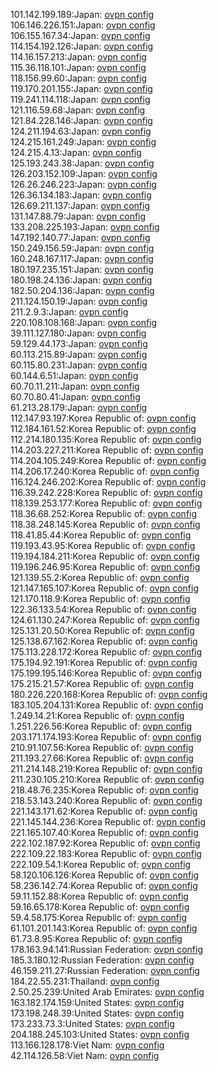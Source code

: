 101.142.199.189:Japan: [ovpn config](vpn/101_142_199_189.ovpn)  
106.146.226.151:Japan: [ovpn config](vpn/106_146_226_151.ovpn)  
106.155.167.34:Japan: [ovpn config](vpn/106_155_167_34.ovpn)  
114.154.192.126:Japan: [ovpn config](vpn/114_154_192_126.ovpn)  
114.16.157.213:Japan: [ovpn config](vpn/114_16_157_213.ovpn)  
115.36.118.101:Japan: [ovpn config](vpn/115_36_118_101.ovpn)  
118.156.99.60:Japan: [ovpn config](vpn/118_156_99_60.ovpn)  
119.170.201.155:Japan: [ovpn config](vpn/119_170_201_155.ovpn)  
119.241.114.118:Japan: [ovpn config](vpn/119_241_114_118.ovpn)  
121.116.59.68:Japan: [ovpn config](vpn/121_116_59_68.ovpn)  
121.84.228.146:Japan: [ovpn config](vpn/121_84_228_146.ovpn)  
124.211.194.63:Japan: [ovpn config](vpn/124_211_194_63.ovpn)  
124.215.161.249:Japan: [ovpn config](vpn/124_215_161_249.ovpn)  
124.215.4.13:Japan: [ovpn config](vpn/124_215_4_13.ovpn)  
125.193.243.38:Japan: [ovpn config](vpn/125_193_243_38.ovpn)  
126.203.152.109:Japan: [ovpn config](vpn/126_203_152_109.ovpn)  
126.26.246.223:Japan: [ovpn config](vpn/126_26_246_223.ovpn)  
126.36.134.183:Japan: [ovpn config](vpn/126_36_134_183.ovpn)  
126.69.211.137:Japan: [ovpn config](vpn/126_69_211_137.ovpn)  
131.147.88.79:Japan: [ovpn config](vpn/131_147_88_79.ovpn)  
133.208.225.193:Japan: [ovpn config](vpn/133_208_225_193.ovpn)  
147.192.140.77:Japan: [ovpn config](vpn/147_192_140_77.ovpn)  
150.249.156.59:Japan: [ovpn config](vpn/150_249_156_59.ovpn)  
160.248.167.117:Japan: [ovpn config](vpn/160_248_167_117.ovpn)  
180.197.235.151:Japan: [ovpn config](vpn/180_197_235_151.ovpn)  
180.198.24.136:Japan: [ovpn config](vpn/180_198_24_136.ovpn)  
182.50.204.136:Japan: [ovpn config](vpn/182_50_204_136.ovpn)  
211.124.150.19:Japan: [ovpn config](vpn/211_124_150_19.ovpn)  
211.2.9.3:Japan: [ovpn config](vpn/211_2_9_3.ovpn)  
220.108.108.168:Japan: [ovpn config](vpn/220_108_108_168.ovpn)  
39.111.127.180:Japan: [ovpn config](vpn/39_111_127_180.ovpn)  
59.129.44.173:Japan: [ovpn config](vpn/59_129_44_173.ovpn)  
60.113.215.89:Japan: [ovpn config](vpn/60_113_215_89.ovpn)  
60.115.80.231:Japan: [ovpn config](vpn/60_115_80_231.ovpn)  
60.144.6.51:Japan: [ovpn config](vpn/60_144_6_51.ovpn)  
60.70.11.211:Japan: [ovpn config](vpn/60_70_11_211.ovpn)  
60.70.80.41:Japan: [ovpn config](vpn/60_70_80_41.ovpn)  
61.213.28.179:Japan: [ovpn config](vpn/61_213_28_179.ovpn)  
112.147.93.197:Korea Republic of: [ovpn config](vpn/112_147_93_197.ovpn)  
112.184.161.52:Korea Republic of: [ovpn config](vpn/112_184_161_52.ovpn)  
112.214.180.135:Korea Republic of: [ovpn config](vpn/112_214_180_135.ovpn)  
114.203.227.211:Korea Republic of: [ovpn config](vpn/114_203_227_211.ovpn)  
114.204.105.249:Korea Republic of: [ovpn config](vpn/114_204_105_249.ovpn)  
114.206.17.240:Korea Republic of: [ovpn config](vpn/114_206_17_240.ovpn)  
116.124.246.202:Korea Republic of: [ovpn config](vpn/116_124_246_202.ovpn)  
116.39.242.228:Korea Republic of: [ovpn config](vpn/116_39_242_228.ovpn)  
118.139.253.177:Korea Republic of: [ovpn config](vpn/118_139_253_177.ovpn)  
118.36.68.252:Korea Republic of: [ovpn config](vpn/118_36_68_252.ovpn)  
118.38.248.145:Korea Republic of: [ovpn config](vpn/118_38_248_145.ovpn)  
118.41.85.44:Korea Republic of: [ovpn config](vpn/118_41_85_44.ovpn)  
119.193.43.95:Korea Republic of: [ovpn config](vpn/119_193_43_95.ovpn)  
119.194.184.211:Korea Republic of: [ovpn config](vpn/119_194_184_211.ovpn)  
119.196.246.95:Korea Republic of: [ovpn config](vpn/119_196_246_95.ovpn)  
121.139.55.2:Korea Republic of: [ovpn config](vpn/121_139_55_2.ovpn)  
121.147.165.107:Korea Republic of: [ovpn config](vpn/121_147_165_107.ovpn)  
121.170.118.9:Korea Republic of: [ovpn config](vpn/121_170_118_9.ovpn)  
122.36.133.54:Korea Republic of: [ovpn config](vpn/122_36_133_54.ovpn)  
124.61.130.247:Korea Republic of: [ovpn config](vpn/124_61_130_247.ovpn)  
125.131.20.50:Korea Republic of: [ovpn config](vpn/125_131_20_50.ovpn)  
125.138.67.162:Korea Republic of: [ovpn config](vpn/125_138_67_162.ovpn)  
175.113.228.172:Korea Republic of: [ovpn config](vpn/175_113_228_172.ovpn)  
175.194.92.191:Korea Republic of: [ovpn config](vpn/175_194_92_191.ovpn)  
175.199.195.146:Korea Republic of: [ovpn config](vpn/175_199_195_146.ovpn)  
175.215.21.57:Korea Republic of: [ovpn config](vpn/175_215_21_57.ovpn)  
180.226.220.168:Korea Republic of: [ovpn config](vpn/180_226_220_168.ovpn)  
183.105.204.131:Korea Republic of: [ovpn config](vpn/183_105_204_131.ovpn)  
1.249.14.21:Korea Republic of: [ovpn config](vpn/1_249_14_21.ovpn)  
1.251.226.56:Korea Republic of: [ovpn config](vpn/1_251_226_56.ovpn)  
203.171.174.193:Korea Republic of: [ovpn config](vpn/203_171_174_193.ovpn)  
210.91.107.56:Korea Republic of: [ovpn config](vpn/210_91_107_56.ovpn)  
211.193.27.66:Korea Republic of: [ovpn config](vpn/211_193_27_66.ovpn)  
211.214.148.219:Korea Republic of: [ovpn config](vpn/211_214_148_219.ovpn)  
211.230.105.210:Korea Republic of: [ovpn config](vpn/211_230_105_210.ovpn)  
218.48.76.235:Korea Republic of: [ovpn config](vpn/218_48_76_235.ovpn)  
218.53.143.240:Korea Republic of: [ovpn config](vpn/218_53_143_240.ovpn)  
221.143.171.62:Korea Republic of: [ovpn config](vpn/221_143_171_62.ovpn)  
221.145.144.236:Korea Republic of: [ovpn config](vpn/221_145_144_236.ovpn)  
221.165.107.40:Korea Republic of: [ovpn config](vpn/221_165_107_40.ovpn)  
222.102.187.92:Korea Republic of: [ovpn config](vpn/222_102_187_92.ovpn)  
222.109.22.183:Korea Republic of: [ovpn config](vpn/222_109_22_183.ovpn)  
222.109.54.1:Korea Republic of: [ovpn config](vpn/222_109_54_1.ovpn)  
58.120.106.126:Korea Republic of: [ovpn config](vpn/58_120_106_126.ovpn)  
58.236.142.74:Korea Republic of: [ovpn config](vpn/58_236_142_74.ovpn)  
59.11.152.88:Korea Republic of: [ovpn config](vpn/59_11_152_88.ovpn)  
59.16.65.178:Korea Republic of: [ovpn config](vpn/59_16_65_178.ovpn)  
59.4.58.175:Korea Republic of: [ovpn config](vpn/59_4_58_175.ovpn)  
61.101.201.143:Korea Republic of: [ovpn config](vpn/61_101_201_143.ovpn)  
61.73.8.95:Korea Republic of: [ovpn config](vpn/61_73_8_95.ovpn)  
178.163.94.141:Russian Federation: [ovpn config](vpn/178_163_94_141.ovpn)  
185.3.180.12:Russian Federation: [ovpn config](vpn/185_3_180_12.ovpn)  
46.159.211.27:Russian Federation: [ovpn config](vpn/46_159_211_27.ovpn)  
184.22.55.231:Thailand: [ovpn config](vpn/184_22_55_231.ovpn)  
2.50.25.239:United Arab Emirates: [ovpn config](vpn/2_50_25_239.ovpn)  
163.182.174.159:United States: [ovpn config](vpn/163_182_174_159.ovpn)  
173.198.248.39:United States: [ovpn config](vpn/173_198_248_39.ovpn)  
173.233.73.3:United States: [ovpn config](vpn/173_233_73_3.ovpn)  
204.188.245.103:United States: [ovpn config](vpn/204_188_245_103.ovpn)  
113.166.128.178:Viet Nam: [ovpn config](vpn/113_166_128_178.ovpn)  
42.114.126.58:Viet Nam: [ovpn config](vpn/42_114_126_58.ovpn)  
